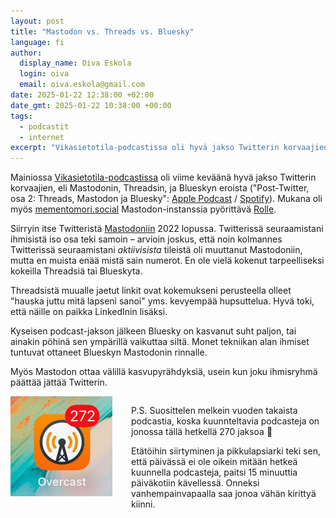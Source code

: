 ```yaml
---
layout: post
title: "Mastodon vs. Threads vs. Bluesky"
language: fi
author:
  display_name: Oiva Eskola
  login: oiva
  email: oiva.eskola@gmail.com
date: 2025-01-22 12:38:00 +02:00
date_gmt: 2025-01-22 10:38:00 +00:00
tags:
  - podcastit
  - internet
excerpt: "Vikasietotila-podcastissa oli hyvä jakso Twitterin korvaajien eroista"
---
```


Mainiossa [Vikasietotila-podcastissa](https://vikasietoti.la/) oli viime keväänä hyvä jakso Twitterin korvaajien, eli Mastodonin, Threadsin, ja Blueskyn eroista ("Post-Twitter, osa&nbsp;2: Threads, Mastodon ja Bluesky": [Apple Podcast](https://podcasts.apple.com/us/podcast/post-twitter-osa-2-threads-mastodon-ja-bluesky/id1603294439?i=1000654605144) / [Spotify](https://open.spotify.com/episode/2jL345uQyuhdGjM4OPKa93)). Mukana oli myös [mementomori.social](https://mementomori.social) Mastodon-instanssia pyörittävä [Rolle](https://mementomori.social/@rolle).

Siirryin itse Twitteristä [Mastodoniin](https://toot.community/@oivaeskola) 2022 lopussa. Twitterissä seuraamistani ihmisistä iso osa teki samoin – arvioin joskus, että noin kolmannes Twitterissä seuraamistani _aktiivisista_ tileistä oli muuttanut Mastodoniin, mutta en muista enää mistä sain numerot. En ole vielä kokenut tarpeelliseksi kokeilla Threadsiä tai Blueskyta.

Threadsistä muualle jaetut linkit ovat kokemukseni perusteella olleet "hauska juttu mitä lapseni sanoi" yms. kevyempää hupsuttelua. Hyvä toki, että näille on paikka LinkedInin lisäksi.

Kyseisen podcast-jakson jälkeen Bluesky on kasvanut suht paljon, tai ainakin pöhinä sen ympärillä vaikuttaa siltä. Monet tekniikan alan ihmiset tuntuvat ottaneet Blueskyn Mastodonin rinnalle.

Myös Mastodon ottaa välillä kasvupyrähdyksiä, usein kun joku ihmisryhmä päättää jättää Twitterin.

<div style="display: flex; gap: 30px 30px;">
<img src="/images/IMG_1679.webp" alt="Overcast podcast-soittimen ikoni, jossa on punainen notifikaatiopallo: 272" width="163" height="160" loading="lazy" />

<div>

P.S.  Suosittelen melkein vuoden takaista podcastia, koska kuunnteltavia podcasteja on jonossa tällä hetkellä 270 jaksoa 🙈

Etätöihin siirtyminen ja pikkulapsiarki teki sen, että päivässä ei ole oikein mitään hetkeä kuunnella podcasteja, paitsi 15 minuuttia päiväkotiin kävellessä. Onneksi vanhempainvapaalla saa jonoa vähän kirittyä kiinni.
</div>
</div>